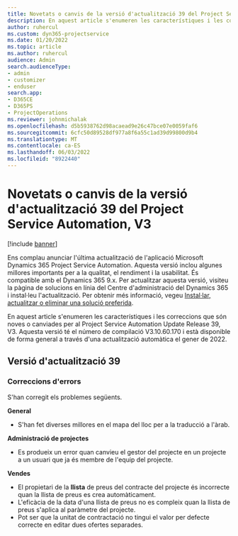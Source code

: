 ```yaml
---
title: Novetats o canvis de la versió d'actualització 39 del Project Service Automation, V3
description: En aquest article s'enumeren les característiques i les correccions que estan disponibles a Microsoft Dynamics 365 Project Service Automation Update Release 39, V3.
author: ruhercul
ms.custom: dyn365-projectservice
ms.date: 01/20/2022
ms.topic: article
ms.author: ruhercul
audience: Admin
search.audienceType:
- admin
- customizer
- enduser
search.app:
- D365CE
- D365PS
- ProjectOperations
ms.reviewer: johnmichalak
ms.openlocfilehash: d5b5938762d98acaead9e26c47bce07e0059faf6
ms.sourcegitcommit: 6cfc50d89528df977a8f6a55c1ad39d99800d9b4
ms.translationtype: MT
ms.contentlocale: ca-ES
ms.lasthandoff: 06/03/2022
ms.locfileid: "8922440"
---
```

# <a name="whats-new-or-changed-in-project-service-automation-update-release-39-v3"></a>Novetats o canvis de la versió d'actualització 39 del Project Service Automation, V3

[!include [banner](../includes/psa-now-project-operations.md)]

Ens complau anunciar l'última actualització de l'aplicació Microsoft Dynamics 365 Project Service Automation. Aquesta versió inclou algunes millores importants per a la qualitat, el rendiment i la usabilitat. És compatible amb el Dynamics 365 9.x. Per actualitzar aquesta versió, visiteu la pàgina de solucions en línia del Centre d'administració del Dynamics 365 i instal·leu l'actualització. Per obtenir més informació, vegeu [Instal·lar, actualitzar o eliminar una solució preferida](/power-platform/admin/install-remove-preferred-solution).

En aquest article s'enumeren les característiques i les correccions que són noves o canviades per al Project Service Automation Update Release 39, V3. Aquesta versió té el número de compilació V3.10.60.170 i està disponible de forma general a través d'una actualització automàtica el gener de 2022.

## <a name="update-release-39"></a>Versió d'actualització 39

### <a name="bug-fixes"></a>Correccions d'errors

S'han corregit els problemes següents.

**General**

- S'han fet diverses millores en el mapa del lloc per a la traducció a l'àrab.

**Administració de projectes**

- Es produeix un error quan canvieu el gestor del projecte en un projecte a un usuari que ja és membre de l'equip del projecte.

**Vendes**

- El propietari de la **llista** de preus del contracte del projecte és incorrecte quan la llista de preus es crea automàticament. 
- L'eficàcia de la data d'una llista de preus no es compleix quan la llista de preus s'aplica al paràmetre del projecte.
- Pot ser que la unitat de contractació no tingui el valor per defecte correcte en editar dues ofertes separades.
